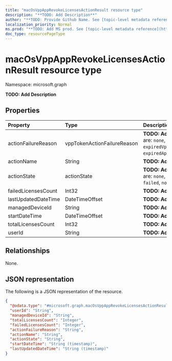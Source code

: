 ```yaml
---
title: "macOsVppAppRevokeLicensesActionResult resource type"
description: "**TODO: Add Description**"
author: "**TODO: Provide Github Name. See [topic-level metadata reference](https://msgo.azurewebsites.net/add/document/guidelines/metadata.html#topic-level-metadata)**"
localization_priority: Normal
ms.prod: "**TODO: Add MS prod. See [topic-level metadata reference](https://msgo.azurewebsites.net/add/document/guidelines/metadata.html#topic-level-metadata)**"
doc_type: resourcePageType
---
```


# macOsVppAppRevokeLicensesActionResult resource type


Namespace: microsoft.graph

**TODO: Add Description**

## Properties
|Property|Type|Description|
|:---|:---|:---|
|actionFailureReason|vppTokenActionFailureReason|**TODO: Add Description**. Possible values are: `none`, `appleFailure`, `internalError`, `expiredVppToken`, `expiredApplePushNotificationCertificate`.|
|actionName|String|**TODO: Add Description**|
|actionState|actionState|**TODO: Add Description**. Possible values are: `none`, `pending`, `canceled`, `active`, `done`, `failed`, `notSupported`.|
|failedLicensesCount|Int32|**TODO: Add Description**|
|lastUpdatedDateTime|DateTimeOffset|**TODO: Add Description**|
|managedDeviceId|String|**TODO: Add Description**|
|startDateTime|DateTimeOffset|**TODO: Add Description**|
|totalLicensesCount|Int32|**TODO: Add Description**|
|userId|String|**TODO: Add Description**|

## Relationships
None.

## JSON representation
The following is a JSON representation of the resource.
<!-- {
  "blockType": "resource",
  "@odata.type": "microsoft.graph.macOsVppAppRevokeLicensesActionResult"
}
-->
``` json
{
  "@odata.type": "#microsoft.graph.macOsVppAppRevokeLicensesActionResult",
  "userId": "String",
  "managedDeviceId": "String",
  "totalLicensesCount": "Integer",
  "failedLicensesCount": "Integer",
  "actionFailureReason": "String",
  "actionName": "String",
  "actionState": "String",
  "startDateTime": "String (timestamp)",
  "lastUpdatedDateTime": "String (timestamp)"
}
```


